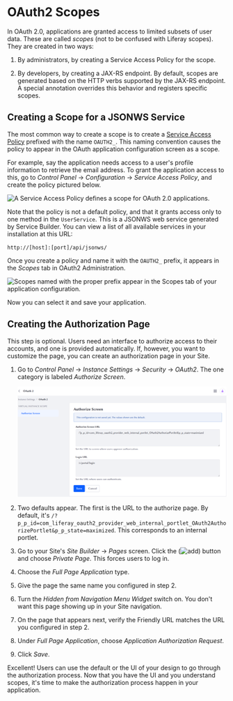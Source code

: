 # OAuth2 Scopes

In OAuth 2.0, applications are granted access to limited subsets of user data. These are called *scopes* (not to be confused with Liferay scopes). They are created in two ways:

1. By administrators, by creating a Service Access Policy for the scope.

2. By developers, by creating a JAX-RS endpoint. By default, scopes are generated based on the HTTP verbs supported by the JAX-RS endpoint. A special annotation overrides this behavior and registers specific scopes.

## Creating a Scope for a JSONWS Service

The most common way to create a scope is to create a [Service Access Policy](../../installation-and-upgrades/securing-liferay/securing-web-services/setting-service-access-policies.md) prefixed with the name `OAUTH2_`. This naming convention causes the policy to appear in the OAuth application configuration screen as a scope.

For example, say the application needs access to a user's profile information to retrieve the email address. To grant the application access to this, go to *Control Panel* &rarr; *Configuration* &rarr; *Service Access Policy*, and create the policy pictured below.

![A Service Access Policy defines a scope for OAuth 2.0 applications.](./oauth2-scopes/images/01.png)

Note that the policy is not a default policy, and that it grants access only to one method in the `UserService`. This is a JSONWS web service generated by Service Builder. You can view a list of all available services in your installation at this URL:

```
http://[host]:[port]/api/jsonws/
```

Once you create a policy and name it with the `OAUTH2_` prefix, it appears in the *Scopes* tab in OAuth2 Administration.

![Scopes named with the proper prefix appear in the Scopes tab of your application configuration.](./oauth2-scopes/images/02.png)

Now you can select it and save your application.

## Creating the Authorization Page

This step is optional. Users need an interface to authorize access to their accounts, and one is provided automatically. If, however, you want to customize the page, you can create an authorization page in your Site.

1. Go to *Control Panel* &rarr; *Instance Settings* &rarr; *Security* &rarr; *OAuth2*. The one category is labeled *Authorize Screen*.

    ![The OAuth2 Authorize Screen configuration page.](./oauth2-scopes/images/03.png)

2. Two defaults appear. The first is the URL to the authorize page. By default, it's `/?p_p_id=com_liferay_oauth2_provider_web_internal_portlet_OAuth2AuthorizePortlet&p_p_state=maximized`. This corresponds to an internal portlet. 

4. Go to your Site's *Site Builder* &rarr; *Pages* screen. Click the (![add](../../images/icon-add.png)) button and choose *Private Page*. This forces users to log in.

5. Choose the *Full Page Application* type.

6. Give the page the same name you configured in step 2.

7. Turn the *Hidden from Navigation Menu Widget* switch on. You don't want this page showing up in your Site navigation.

8. On the page that appears next, verify the Friendly URL matches the URL you configured in step 2.

9. Under *Full Page Application*, choose *Application Authorization Request*.

10. Click *Save*.

Excellent! Users can use the default or the UI of your design to go through the authorization process. Now that you have the UI and you understand scopes, it's time to make the authorization process happen in your application.
